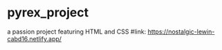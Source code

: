# pyrex_project
a passion project featuring HTML and CSS
#link: https://nostalgic-lewin-cabd16.netlify.app/
